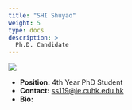 ```yaml
---
title: "SHI Shuyao"
weight: 5
type: docs
description: >
  Ph.D. Candidate
---
```


<div class="member-photo-frame wk-desk-4 wk-ipadp-4 wk-mobile-12 wk-tab-12">
    <div class=".member-photo-image">
     <img src="/images/members/SHI-Shuyao.jpg">
    </div>
</div>

 - **Position:** 4th Year PhD Student
 - **Contact:** [ss119@ie.cuhk.edu.hk](ss119@ie.cuhk.edu.hk)
 - **Bio:** 